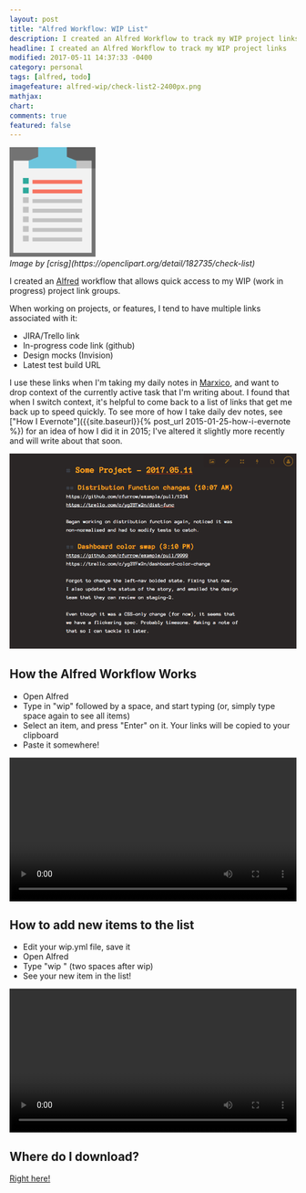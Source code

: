 ```yaml
---
layout: post
title: "Alfred Workflow: WIP List"
description: I created an Alfred Workflow to track my WIP project links
headline: I created an Alfred Workflow to track my WIP project links
modified: 2017-05-11 14:37:33 -0400
category: personal
tags: [alfred, todo]
imagefeature: alfred-wip/check-list2-2400px.png
mathjax:
chart:
comments: true
featured: false
---
```


<img src="/images/alfred-wip/check-list2-2400px.png" width="30%" alt="task list"/>
<br/>
<cite>Image by [crisg](https://openclipart.org/detail/182735/check-list)</cite>

I created an [Alfred](https://www.alfredapp.com/) workflow that allows quick access to my WIP (work in progress) project link groups.

When working on projects, or features, I tend to have multiple links associated with it:

- JIRA/Trello link
- In-progress code link (github)
- Design mocks (Invision)
- Latest test build URL

I use these links when I'm taking my daily notes in [Marxico](https://marxi.co/), and want to drop context of the currently active task that I'm writing
about. I found that when I switch context, it's helpful to come back to a list of links that get me back up to speed quickly. To see more of how I take daily dev notes, see ["How I Evernote"]({{site.baseurl}}{% post_url 2015-01-25-how-i-evernote %}) for an idea of how I did it in 2015; I've altered it slightly more recently and will write about that soon.

![Marxico](/images/alfred-wip/marxico.png)

## How the Alfred Workflow Works

- Open Alfred
- Type in "wip" followed by a space, and start typing (or, simply type space again to see all items)
- Select an item, and press "Enter" on it. Your links will be copied to your clipboard
- Paste it somewhere!

<div class="row">
  <div class="small-12 small-centered columns">
    <video style="width:100%" src="https://d3vv6lp55qjaqc.cloudfront.net/items/3y2d2D032k3A100F3e0b/Screen%20Recording%202017-05-15%20at%2006.38%20PM.mov" preload="auto" autoplay="true" loop="true" />
  </div>
</div>

## How to add new items to the list

- Edit your wip.yml file, save it
- Open Alfred
- Type "wip  " (two spaces after wip)
- See your new item in the list!

<div class="row">
  <div class="small-12 small-centered columns">
    <video width="100%" src="https://d3vv6lp55qjaqc.cloudfront.net/items/2v251h051w3Z0K3U3B2p/Screen%20Recording%202017-05-15%20at%2006.53%20PM.mov" preload="auto" autoplay="true" loop="true" />
  </div>
</div>

## Where do I download?
[Right here!](https://www.dropbox.com/s/pvgnkdfbrfcrp4w/List%20WIP%20Projects.alfredworkflow?dl=1)
